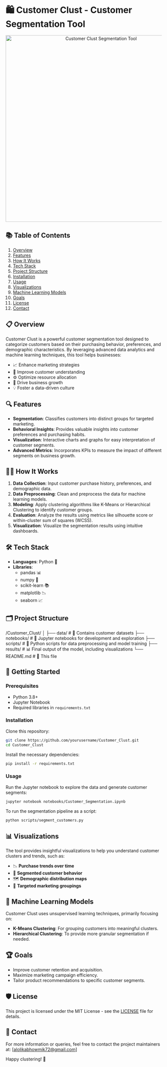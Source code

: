 # 🛍️ Customer Clust - Customer Segmentation Tool

<p align="center">
  <img src="https://raw.githubusercontent.com/alo7lika/PyVerse/refs/heads/main/Machine_Learning/Customer%20Clust%20-%20Customer%20Segmentation%20Tool/Customer%20Clust%20-%20Segmentation%20Tool.png" alt="Customer Clust Segmentation Tool" width="600"/>
</p>


## 📚 Table of Contents
1. [Overview](#-overview)
2. [Features](#-features)
3. [How It Works](#-how-it-works)
4. [Tech Stack](#-tech-stack)
5. [Project Structure](#-project-structure)
6. [Installation](#-installation)
7. [Usage](#-usage)
8. [Visualizations](#-visualizations)
9. [Machine Learning Models](#-machine-learning-models)
10. [Goals](#-goals)
11. [License](#-license)
12. [Contact](#-contact)


## 📋 Overview
Customer Clust is a powerful customer segmentation tool designed to categorize customers based on their purchasing behavior, preferences, and demographic characteristics. By leveraging advanced data analytics and machine learning techniques, this tool helps businesses:

- 📈 Enhance marketing strategies
- 🧠 Improve customer understanding
- ⚙️ Optimize resource allocation
- 🚀 Drive business growth
- 💡 Foster a data-driven culture

## 🔍 Features
- **Segmentation**: Classifies customers into distinct groups for targeted marketing.
- **Behavioral Insights**: Provides valuable insights into customer preferences and purchasing habits.
- **Visualization**: Interactive charts and graphs for easy interpretation of customer segments.
- **Advanced Metrics**: Incorporates KPIs to measure the impact of different segments on business growth.

## 🧑‍💻 How It Works
1. **Data Collection**: Input customer purchase history, preferences, and demographic data.
2. **Data Preprocessing**: Clean and preprocess the data for machine learning models.
3. **Modeling**: Apply clustering algorithms like K-Means or Hierarchical Clustering to identify customer groups.
4. **Evaluation**: Analyze the results using metrics like silhouette score or within-cluster sum of squares (WCSS).
5. **Visualization**: Visualize the segmentation results using intuitive dashboards.

## 🛠️ Tech Stack
- **Languages**: Python 🐍
- **Libraries**: 
  - pandas 📊
  - numpy 🔢
  - scikit-learn 📚
  - matplotlib 📉
  - seaborn 📈

## 🗂️ Project Structure

/Customer_Clust/
│
├── data/                     # 📂 Contains customer datasets
├── notebooks/                # 📓 Jupyter notebooks for development and exploration
├── scripts/                  # 📝 Python scripts for data preprocessing and model training
├── results/                  # 📊 Final output of the model, including visualizations
└── README.md                 # 📄 This file



## 🚀 Getting Started

### Prerequisites
- Python 3.8+
- Jupyter Notebook
- Required libraries in `requirements.txt`

### Installation
Clone this repository:
```bash
git clone https://github.com/yourusername/Customer_Clust.git
cd Customer_Clust
```
Install the necessary dependencies:

```bash
pip install -r requirements.txt
```
### Usage
Run the Jupyter notebook to explore the data and generate customer segments:

```bash
jupyter notebook notebooks/Customer_Segmentation.ipynb
```
To run the segmentation pipeline as a script:

```bash
python scripts/segment_customers.py
```

## 📊 Visualizations
The tool provides insightful visualizations to help you understand customer clusters and trends, such as:

- 📉 **Purchase trends over time**
- 🧩 **Segmented customer behavior**
- 🗺️ **Demographic distribution maps**
- 🎯 **Targeted marketing groupings**

## 🧠 Machine Learning Models
Customer Clust uses unsupervised learning techniques, primarily focusing on:

- **K-Means Clustering**: For grouping customers into meaningful clusters.
- **Hierarchical Clustering**: To provide more granular segmentation if needed.

## 🏆 Goals
- Improve customer retention and acquisition.
- Maximize marketing campaign efficiency.
- Tailor product recommendations to specific customer segments.

## 🛡️ License
This project is licensed under the MIT License - see the [LICENSE](LICENSE) file for details.

## 💬 Contact
For more information or queries, feel free to contact the project maintainers at: [alolikabhowmik72@gmail.com]

Happy clustering! 🎉

